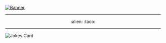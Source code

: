 [![Banner](https://alex-webcdn.s3.us-west-1.amazonaws.com/media/uploads/img/banners/A1X+Github+Banner.gif)](https://www.alexbuitron.com)
___

<div align="center">
  :alien: :taco:
</div>

___

<!--
**buitron/buitron** is a ✨ _special_ ✨ repository because its `README.md` (this file) appears on your GitHub profile.

Here are some ideas to get you started:

- 🔭 I’m currently working on ...
- 🌱 I’m currently learning ...
- 👯 I’m looking to collaborate on ...
- 🤔 I’m looking for help with ...
- 💬 Ask me about ...
- 📫 How to reach me: ...
- 😄 Pronouns: ...
- ⚡ Fun fact: ...

![Repository's Stats](https://github-readme-stats.vercel.app/api/top-langs/?username=buitron&theme=dark) 
-->

![Jokes Card](https://readme-jokes.vercel.app/api?theme=chartreuse-dark)

